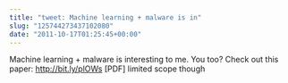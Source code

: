 ```yaml
---
title: "tweet: Machine learning + malware is in"
slug: "125744273437102080"
date: "2011-10-17T01:25:45+00:00"
---
```

Machine learning + malware is interesting to me. You too? Check out this paper: http://bit.ly/plOWs [PDF] limited scope though